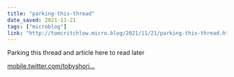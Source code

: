 ```yaml
---
title: "parking-this-thread"
date_saved: 2021-11-21
tags: ["microblog"]
link: "http://tomcritchlow.micro.blog/2021/11/21/parking-this-thread.html"
---
```

Parking this thread and article here to read later

[mobile.twitter.com/tobyshori...](https://mobile.twitter.com/tobyshorin/status/1462488541204824067)
